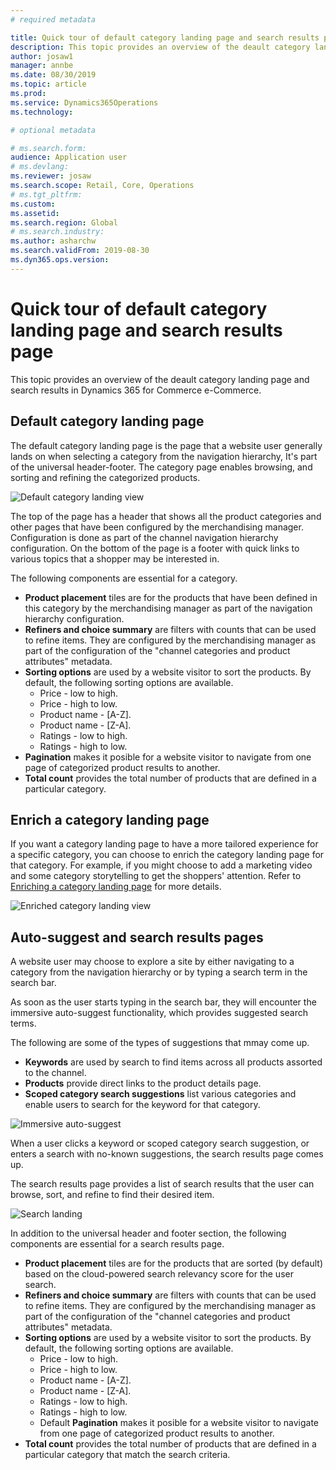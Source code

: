 ```yaml
---
# required metadata

title: Quick tour of default category landing page and search results page
description: This topic provides an overview of the deault category landing page and search results in Dynamics 365 for Commerce e-Commerce.
author: josaw1
manager: annbe
ms.date: 08/30/2019
ms.topic: article
ms.prod: 
ms.service: Dynamics365Operations
ms.technology: 

# optional metadata

# ms.search.form: 
audience: Application user
# ms.devlang: 
ms.reviewer: josaw
ms.search.scope: Retail, Core, Operations
# ms.tgt_pltfrm: 
ms.custom: 
ms.assetid: 
ms.search.region: Global
# ms.search.industry: 
ms.author: asharchw
ms.search.validFrom: 2019-08-30
ms.dyn365.ops.version: 
---
```


# Quick tour of default category landing page and search results page

This topic provides an overview of the deault category landing page and search results in Dynamics 365 for Commerce e-Commerce.

## Default category landing page

The default category landing page is the page that a website user generally lands on when selecting a category from the navigation hierarchy, It's part of the universal header-footer. The category page enables browsing, and sorting and refining the categorized products. 

  ![Default category landing view](./media/SimpleCategoryLandingDressCategory.png)

The top of the page has a header that shows all the product categories and other pages that have been configured by the merchandising manager. Configuration is done as part of the channel navigation hierarchy configuration. On the bottom of the page is a footer with quick links to various topics that a shopper may be interested in. 

The following components are essential for a category. 

- **Product placement** tiles are for the products that have been defined in this category by the merchandising manager as part of the navigation hierarchy configuration.
- **Refiners and choice summary** are filters with counts that can be used to refine items. They are configured by the merchandising manager as part of the configuration of the "channel categories and product attributes" metadata. 
- **Sorting options** are used by a website visitor to sort the products. By default, the following sorting options are available.
	- Price - low to high.
	- Price - high to low.
	- Product name - [A-Z].
	- Product name - [Z-A].
	- Ratings - low to high.
	- Ratings - high to low.
- **Pagination** makes it posible for a website visitor to navigate from one page of categorized product results to another. 
- **Total count** provides the total number of products that are defined in a particular category. 


## Enrich a category landing page

If you want a category landing page to have a more tailored experience for a specific category, you can choose to enrich the category landing page for that category. For example, if you might choose to add a marketing video and some category storytelling to get the shoppers' attention. Refer to [Enriching a category landing page](./articles/commerce/enrich-a-category.md) for more details.

 ![Enriched category landing view](./media/CategoryLandingPages.png)

## Auto-suggest and search results pages

A website user may choose to explore a site by either navigating to a category from the navigation hierarchy or by typing a search term in the search bar. 

As soon as the user starts typing in the search bar, they will encounter the immersive auto-suggest functionality, which provides  suggested search terms. 

The following are some of the types of suggestions that mmay come up. 

- **Keywords** are used by search to find items across all products assorted to the channel.
- **Products** provide direct links to the product details page.
- **Scoped category search suggestions** list various categories and enable users to search for the keyword for that category.
 
![Immersive auto-suggest](./media/ImmersiveAutoSuggestUX.png)

When a user clicks a keyword or scoped category search suggestion, or enters a search with no-known suggestions, the search results page comes up. 

The search results page provides a list of search results that the user can browse, sort, and refine to find their desired item.

 ![Search landing](./media/SearchLanding.png)

In addition to the universal header and footer section, the following components are essential for a search results page.

- **Product placement** tiles are for the products that are sorted (by default) based on the cloud-powered search relevancy score for the user search.
- **Refiners and choice summary** are filters with counts that can be used to refine items. They are configured by the merchandising manager as part of the configuration of the "channel categories and product attributes" metadata. 
- **Sorting options** are used by a website visitor to sort the products. By default, the following sorting options are available.
	- Price - low to high.
	- Price - high to low.
	- Product name - [A-Z].
	- Product name - [Z-A].
	- Ratings - low to high.
	- Ratings - high to low.
	- Default
 **Pagination** makes it posible for a website visitor to navigate from one page of categorized product results to another. 
- **Total count** provides the total number of products that are defined in a particular category that match the search criteria. 
